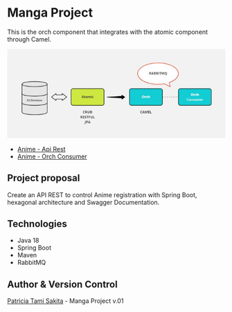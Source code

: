 # Manga Project

This is the orch component that integrates with the atomic component through Camel.

![alt text](https://github.com/tamisakita/anime-rest-api/blob/main/arquitetura.JPG "Arquitetura")

* [Anime - Api Rest](https://github.com/tamisakita/anime-rest-api)
* [Anime - Orch Consumer](https://github.com/tamisakita/anime-consumer)

## Project proposal
Create an API REST to control Anime registration with Spring Boot, hexagonal architecture and Swagger Documentation.

## Technologies
 * Java 18
 * Spring Boot
 * Maven  
 * RabbitMQ
 
 ## Author & Version Control
[Patricia Tami Sakita](https://github.com/tamisakita) - Manga Project v.01

 
